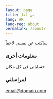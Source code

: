```yaml
---
layout: page
title: من أنا
lang: AR
lang-reg: about
permalink: /about/
---
```


ساكتب عن نفسي لاحقاً

### معلومات أخرى

حساباتي في كل مكان 

### لمراسلتي

[email@domain.com](mailto:email@domain.com)
